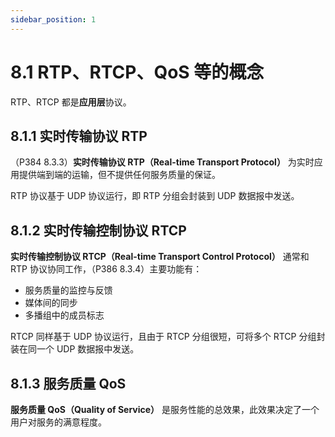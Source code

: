 ```yaml
---
sidebar_position: 1
---
```


# 8.1 RTP、RTCP、QoS 等的概念

RTP、RTCP 都是**应用层**协议。

## 8.1.1 实时传输协议 RTP

（P384 8.3.3）**实时传输协议 RTP（Real-time Transport Protocol）** 为实时应用提供端到端的运输，但不提供任何服务质量的保证。

RTP 协议基于 UDP 协议运行，即 RTP 分组会封装到 UDP 数据报中发送。

## 8.1.2 实时传输控制协议 RTCP

**实时传输控制协议 RTCP（Real-time Transport Control Protocol）** 通常和 RTP 协议协同工作，（P386 8.3.4）主要功能有：

+ 服务质量的监控与反馈
+ 媒体间的同步
+ 多播组中的成员标志

RTCP 同样基于 UDP 协议运行，且由于 RTCP 分组很短，可将多个 RTCP 分组封装在同一个 UDP 数据报中发送。

## 8.1.3 服务质量 QoS

**服务质量 QoS（Quality of Service）** 是服务性能的总效果，此效果决定了一个用户对服务的满意程度。